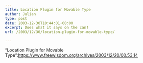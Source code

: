 ```yaml
---
title: Location Plugin for Movable Type
author: Julian
type: post
date: 2003-12-30T10:44:01+00:00
excerpt: Does what it says on the can!
url: /2003/12/30/location-plugin-for-movable-type/

---
```

&#8220;Location Plugin for Movable Type&#8221;:https://www.freewisdom.org/archives/2003/12/20/00.53.14